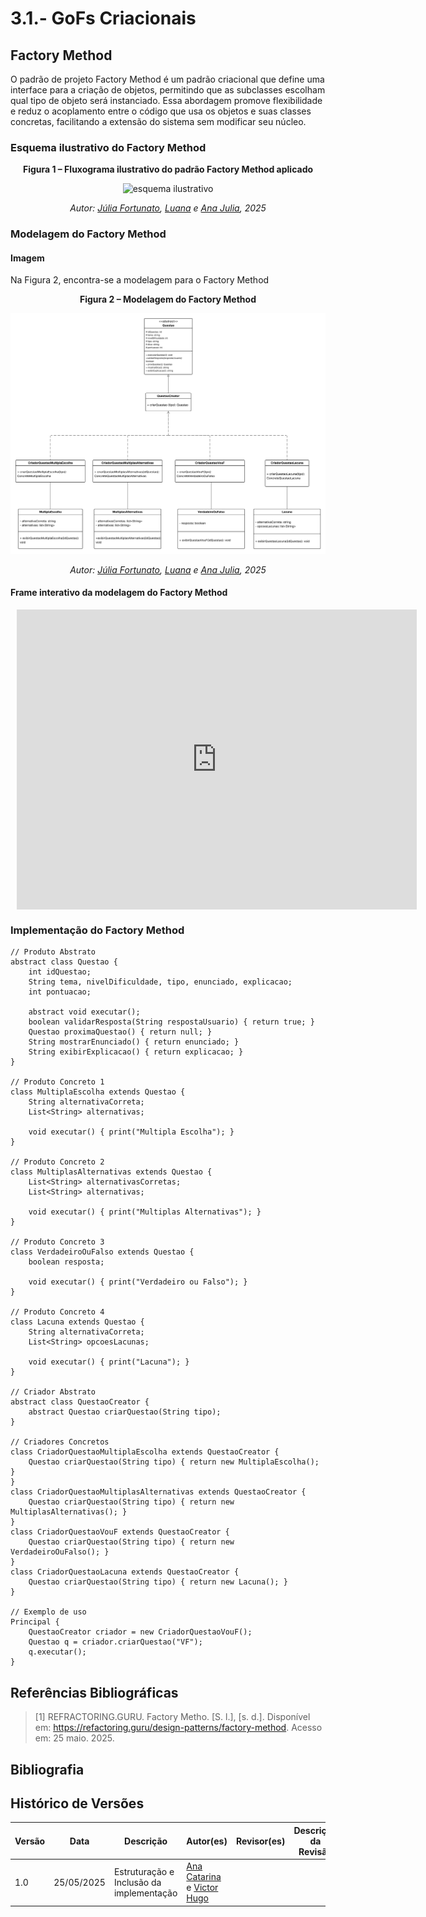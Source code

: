 # 3.1.- GoFs Criacionais

## Factory Method 

O padrão de projeto Factory Method é um padrão criacional que define uma interface para a criação de objetos, permitindo que as subclasses escolham qual tipo de objeto será instanciado. Essa abordagem promove flexibilidade e reduz o acoplamento entre o código que usa os objetos e suas classes concretas, facilitando a extensão do sistema sem modificar seu núcleo.

### Esquema ilustrativo do Factory Method 

<div align="center">

<p><strong>Figura 1 – Fluxograma ilustrativo do padrão Factory Method aplicado</strong></p>

![esquema ilustrativo]()

<p><em>Autor: <a href="https://github.com/julia-fortunato" target="_blank">Júlia Fortunato</a>, <a href="https://github.com/luanasoares0901" target="_blank">Luana</a> e <a href="https://github.com/ailujana" target="_blank">Ana Julia</a>, 2025</em></p>

</div>

### Modelagem do Factory Method 

#### Imagem

Na Figura 2, encontra-se a modelagem para o Factory Method 

<p align="center"><strong>Figura 2 – Modelagem do Factory Method  </strong></p>

![Diagrama do Factory Method](../assets/FactoryMethod.png)

<p align="center"><em>Autor: <a href="https://github.com/julia-fortunato" target="_blank">Júlia Fortunato</a>, <a href="https://github.com/luanasoares0901" target="_blank">Luana</a> e <a href="https://github.com/ailujana" target="_blank">Ana Julia</a>, 2025</em></p>

#### Frame interativo da modelagem do Factory Method

<div style="width: 640px; height: 480px; margin: 10px; position: relative;"><iframe allowfullscreen frameborder="0" style="width:640px; height:480px" src="https://lucid.app/documents/embedded/3d29c102-1433-45c0-8e62-4555223031e1" id="9e2iZ.B9riZr"></iframe></div>

### Implementação do Factory Method

```
// Produto Abstrato
abstract class Questao {
    int idQuestao;
    String tema, nivelDificuldade, tipo, enunciado, explicacao;
    int pontuacao;

    abstract void executar();
    boolean validarResposta(String respostaUsuario) { return true; }
    Questao proximaQuestao() { return null; }
    String mostrarEnunciado() { return enunciado; }
    String exibirExplicacao() { return explicacao; }
}

// Produto Concreto 1
class MultiplaEscolha extends Questao {
    String alternativaCorreta;
    List<String> alternativas;

    void executar() { print("Multipla Escolha"); }
}

// Produto Concreto 2
class MultiplasAlternativas extends Questao {
    List<String> alternativasCorretas;
    List<String> alternativas;

    void executar() { print("Multiplas Alternativas"); }
}

// Produto Concreto 3
class VerdadeiroOuFalso extends Questao {
    boolean resposta;

    void executar() { print("Verdadeiro ou Falso"); }
}

// Produto Concreto 4
class Lacuna extends Questao {
    String alternativaCorreta;
    List<String> opcoesLacunas;

    void executar() { print("Lacuna"); }
}

// Criador Abstrato
abstract class QuestaoCreator {
    abstract Questao criarQuestao(String tipo);
}

// Criadores Concretos
class CriadorQuestaoMultiplaEscolha extends QuestaoCreator {
    Questao criarQuestao(String tipo) { return new MultiplaEscolha(); }
}
class CriadorQuestaoMultiplasAlternativas extends QuestaoCreator {
    Questao criarQuestao(String tipo) { return new MultiplasAlternativas(); }
}
class CriadorQuestaoVouF extends QuestaoCreator {
    Questao criarQuestao(String tipo) { return new VerdadeiroOuFalso(); }
}
class CriadorQuestaoLacuna extends QuestaoCreator {
    Questao criarQuestao(String tipo) { return new Lacuna(); }
}

// Exemplo de uso
Principal {
    QuestaoCreator criador = new CriadorQuestaoVouF();
    Questao q = criador.criarQuestao("VF");
    q.executar();
}
```


## Referências Bibliográficas

> [1] REFRACTORING.GURU. Factory Metho. [S. l.], [s. d.]. Disponível em: https://refactoring.guru/design-patterns/factory-method. Acesso em: 25 maio. 2025.

## Bibliografia 

> 


## Histórico de Versões
| Versão | Data | Descrição | Autor(es) | Revisor(es) | Descrição da Revisão | Commits |
| ------ | ---- | --------- | --------- | ----------- | -------------------- | ------- |
| 1.0 | 25/05/2025 | Estruturação e Inclusão da implementação | [Ana Catarina](https://github.com/an4catarina) e [Victor Hugo](http://github.com/ViictorHugoo) | | | |